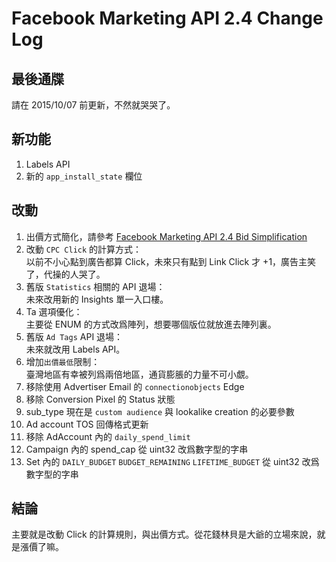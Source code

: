 # Facebook Marketing API 2.4 Change Log

## 最後通牒
請在 2015/10/07 前更新，不然就哭哭了。

## 新功能
1. Labels API
2. 新的 `app_install_state` 欄位

## 改動
1. 出價方式簡化，請參考 [Facebook Marketing API 2.4 Bid Simplification](https://github.com/TMDer/warehouse/blob/master/knowledge/Facebook%20API/Facebook%20Marketing%20API%202.4%20Bid%20Simplification.md)
2. 改動 `CPC Click` 的計算方式：  
以前不小心點到廣告都算 Click，未來只有點到 Link Click 才 +1，廣告主笑了，代操的人哭了。
3. 舊版 `Statistics` 相關的 API 退場：  
未來改用新的 Insights 單一入口樓。
4. Ta 選項優化：  
主要從 ENUM 的方式改爲陣列，想要哪個版位就放進去陣列裏。
5. 舊版 `Ad Tags` API 退場：  
未來就改用 Labels API。
6. 增加`出價最低`限制：  
臺灣地區有幸被列爲兩倍地區，通貨膨脹的力量不可小覷。
7. 移除使用 Advertiser Email 的 `connectionobjects` Edge
8. 移除 Conversion Pixel 的 Status 狀態
9. sub_type 現在是 `custom audience` 與 lookalike creation 的必要參數
10. Ad account TOS 回傳格式更新
11. 移除 AdAccount 內的 `daily_spend_limit`
12. Campaign 內的 spend_cap 從 uint32 改爲數字型的字串
13. Set 內的 `DAILY_BUDGET` `BUDGET_REMAINING` `LIFETIME_BUDGET` 從 uint32 改爲數字型的字串

## 結論
主要就是改動 Click 的計算規則，與出價方式。從花錢林貝是大爺的立場來說，就是漲價了嘛。